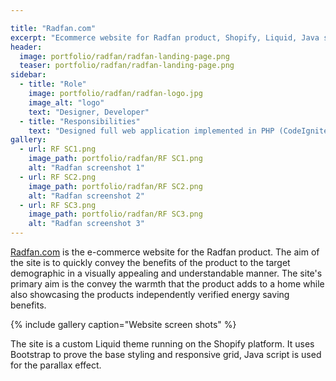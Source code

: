 ```yaml
---

title: "Radfan.com"
excerpt: "Ecommerce website for Radfan product, Shopify, Liquid, Java script, HTML/CSS"
header:
  image: portfolio/radfan/radfan-landing-page.png
  teaser: portfolio/radfan/radfan-landing-page.png
sidebar:
  - title: "Role"
    image: portfolio/radfan/radfan-logo.jpg
    image_alt: "logo"
    text: "Designer, Developer"
  - title: "Responsibilities"
    text: "Designed full web application implemented in PHP (CodeIgniter), Java script, HTML/CSS"
gallery:
  - url: RF SC1.png
    image_path: portfolio/radfan/RF SC1.png
    alt: "Radfan screenshot 1"
  - url: RF SC2.png
    image_path: portfolio/radfan/RF SC2.png
    alt: "Radfan screenshot 2"
  - url: RF SC3.png
    image_path: portfolio/radfan/RF SC3.png
    alt: "Radfan screenshot 3"
---
```


<a href="http://www.radfan.com">Radfan.com</a> is the e-commerce website for the Radfan product. The aim of the site is to quickly convey the benefits of the product to the target demographic in a visually appealing and understandable manner. The site's primary aim is the convey the warmth that the product adds to a home while also showcasing the products independently verified energy saving benefits.

{% include gallery caption="Website screen shots" %}

The site is a custom Liquid theme running on the Shopify platform. It uses Bootstrap to prove the base styling and responsive grid, Java script is used for the parallax effect.
